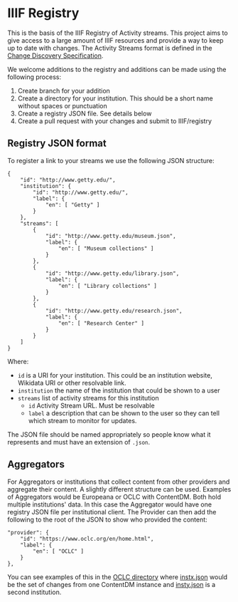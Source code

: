 # IIIF Registry
This is the basis of the IIIF Registry of Activity streams. This project aims to give access to a large amount of IIIF resources and provide a way to keep up to date with changes. The Activity Streams format is defined in the [Change Discovery Specification](https://iiif.io/api/discovery/0.4/).

We welcome additions to the registry and additions can be made using the following process:

  1. Create branch for your addition
  2. Create a directory for your institution. This should be a short name without spaces or punctuation
  3. Create a registry JSON file. See details below
  4. Create a pull request with your changes and submit to IIIF/registry

## Registry JSON format  

To register a link to your streams we use the following JSON structure: 

```
{
    "id": "http://www.getty.edu/",
    "institution": {
        "id": "http://www.getty.edu/",
        "label": {
            "en": [ "Getty" ]
        }    
    },
    "streams": [
        {
            "id": "http://www.getty.edu/museum.json",
            "label": {
                "en": [ "Museum collections" ]
            }
        },
        {
            "id": "http://www.getty.edu/library.json",
            "label": {
                "en": [ "Library collections" ]
            }    
        },
        {
            "id": "http://www.getty.edu/research.json",
            "label": {
                "en": [ "Research Center" ]
            }    
        }
    ]
}
```

Where:
 * `id` is a URI for your institution. This could be an institution website, Wikidata URI or other resolvable link. 
 * `institution` the name of the institution that could be shown to a user
 * `streams` list of activity streams for this institution
    * `id` Activity Stream URL. Must be resolvable 
    * `label` a description that can be shown to the user so they can tell which stream to monitor for updates. 

The JSON file should be named appropriately so people know what it represents and must have an extension of `.json`.

## Aggregators

For Aggregators or institutions that collect content from other providers and aggregate their content. A slightly different structure can be used. Examples of Aggregators would be Europeana or OCLC with ContentDM. Both hold multiple institutions' data. In this case the Aggregator would have one registry JSON file per institutional client. The Provider can then add the following to the root of the JSON to show who provided the content:

```
"provider": {
    "id": "https://www.oclc.org/en/home.html",
    "label": {
        "en": [ "OCLC" ]
    }    
},
```

You can see examples of this in the [OCLC directory](https://github.com/IIIF/registry/tree/deploy/OCLC) where [instx.json](https://github.com/IIIF/registry/blob/deploy/OCLC/instx.json) would be the set of changes from one ContentDM instance and [insty.json](https://github.com/IIIF/registry/blob/deploy/OCLC/insty.json) is a second institution. 
